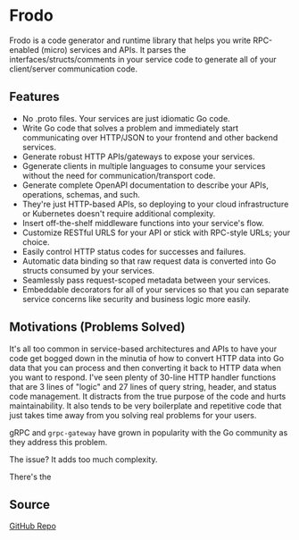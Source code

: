 # Frodo

Frodo is a code generator and runtime library that helps
you write RPC-enabled (micro) services and APIs. It parses
the interfaces/structs/comments in your service code to
generate all of your client/server communication code.

## Features

- No .proto files. Your services are just idiomatic Go code.
- Write Go code that solves a problem and immediately start
  communicating over HTTP/JSON to your frontend and other backend services.
- Generate robust HTTP APIs/gateways to expose your services.
- Ggenerate clients in multiple languages to consume your services
  without the need for communication/transport code.
- Generate complete OpenAPI documentation to describe your
  APIs, operations, schemas, and such.
- They're just HTTP-based APIs, so deploying to your cloud
  infrastructure or Kubernetes doesn't require additional complexity.
- Insert off-the-shelf middleware functions into your service's flow.
- Customize RESTful URLS for your API or stick with
  RPC-style URLs; your choice.
- Easily control HTTP status codes for successes and failures.
- Automatic data binding so that raw request data is converted
  into Go structs consumed by your services.
- Seamlessly pass request-scoped metadata between your services.
- Embeddable decorators for all of your services so that you can
  separate service concerns like security and business logic more easily.

## Motivations (Problems Solved)

It's all too common in service-based architectures and APIs
to have your code get bogged down in the minutia of how
to convert HTTP data into Go data that you can process and then
converting it back to HTTP data when you want to respond. I've
seen plenty of 30-line HTTP handler functions that are 3 lines
of "logic" and 27 lines of query string, header, and status
code management. It distracts from the true purpose of the
code and hurts maintainability. It also tends to be very
boilerplate and repetitive code that just takes time away from
you solving real problems for your users.

gRPC and `grpc-gateway` have grown in popularity with the Go community as they
address this problem.

The issue? It adds too much complexity.

There's the

## Source

[GitHub Repo](https://github.com/davidrenne/frodo)
